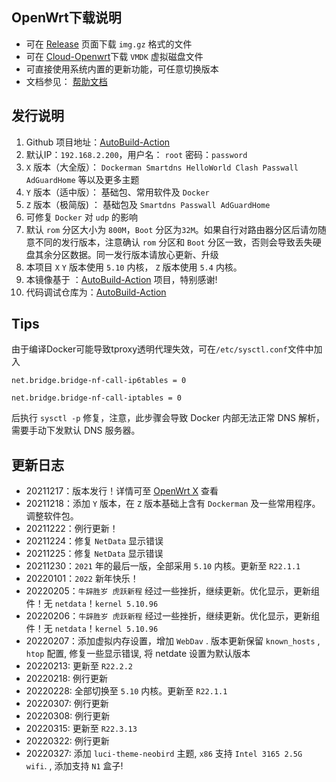 ## **OpenWrt下载说明**
- 可在 [Release](https://github.com/xopenwrt/X-OpenWrt/releases/tag/AutoUpdate) 页面下载 `img.gz` 格式的文件
- 可在 [Cloud-Openwrt](https://openwrt.115115.xyz/)下载    `VMDK` 虚拟磁盘文件
- 可直接使用系统内置的更新功能，可任意切换版本
- 文档参见： [帮助文档](https://openwrt.115115.xyz/doc)
## **发行说明**
1. Github 项目地址：[AutoBuild-Action](https://github.com/xopenwrt/X-OpenWrt)
2. 默认IP：`192.168.2.200`，用户名： `root` 密码：`password`
3. `X` 版本（大全版）： `Dockerman Smartdns HelloWorld Clash Passwall AdGuardHome` 等以及更多主题
4. `Y` 版本（适中版）： 基础包、常用软件及 `Docker`
6. `Z` 版本（极简版) ： 基础包及 `Smartdns Passwall AdGuardHome`
7. 可修复 `Docker` 对 `udp` 的影响
8. 默认 `rom` 分区大小为 `800M`，`Boot` 分区为`32M`。如果自行对路由器分区后请勿随意不同的发行版本，注意确认 `rom` 分区和 `Boot` 分区一致，否则会导致丢失硬盘其余分区数据。同一发行版本请放心更新、升级
9. 本项目 `X` `Y` 版本使用 `5.10` 内核，  `Z` 版本使用 `5.4` 内核。
10. 本镜像基于 ：[AutoBuild-Action](https://github.com/Hyy2001X/AutoBuild-Actions) 项目，特别感谢!
11. 代码调试仓库为：[AutoBuild-Action](https://github.com/kokeri/AutoBuild-Actions/)

## **Tips**
由于编译Docker可能导致tproxy透明代理失效，可在` /etc/sysctl.conf `文件中加入 

`net.bridge.bridge-nf-call-ip6tables = 0`

`net.bridge.bridge-nf-call-iptables = 0`

后执行 `sysctl -p` 修复，注意，此步骤会导致 Docker 内部无法正常 DNS 解析，需要手动下发默认 DNS 服务器。

## **更新日志**
- 20211217：版本发行！详情可至 [OpenWrt X](https://www.115115.xyz) 查看
- 20211218：添加 `Y` 版本，在 `Z` 版本基础上含有 `Dockerman` 及一些常用程序。调整软件包。
- 20211222：例行更新！
- 20211224：修复 `NetData` 显示错误
- 20211225：修复 `NetData` 显示错误
- 20211230：`2021` 年的最后一版，全部采用 `5.10` 内核。更新至 `R22.1.1`
- 20220101：`2022` 新年快乐！
- 20220205：`牛辞胜岁 虎跃新程` 经过一些挫折，继续更新。优化显示，更新组件！无 `netdata`！`kernel 5.10.96`
- 20220206：`牛辞胜岁 虎跃新程` 经过一些挫折，继续更新。优化显示，更新组件！无 `netdata`！`kernel 5.10.96`
- 20220207：添加虚拟内存设置，增加 `WebDav` . 版本更新保留 `known_hosts` , `htop` 配置, 修复一些显示错误, 将 netdate 设置为默认版本
- 20220213: 更新至 `R22.2.2`
- 20220218: 例行更新
- 20220228: 全部切换至 `5.10` 内核。更新至 `R22.1.1`
- 20220307: 例行更新
- 20220308: 例行更新
- 20220315: 更新至 `R22.3.13`
- 20220322: 例行更新
- 20220327: 添加 `luci-theme-neobird` 主题, `x86` 支持 `Intel 3165 2.5G wifi`. , 添加支持 `N1` 盒子!

